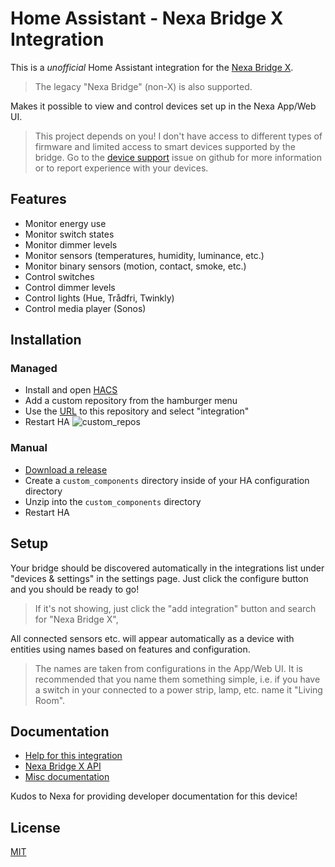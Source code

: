# Home Assistant - Nexa Bridge X Integration

This is a *unofficial* Home Assistant integration for the [Nexa Bridge X](https://nexa.se/nexa-bridge-x).

> The legacy "Nexa Bridge" (non-X) is also supported.

Makes it possible to view and control devices set up in the Nexa App/Web UI.

> This project depends on you! I don't have access to different types of firmware and limited access to smart
> devices supported by the bridge. Go to the [device support](https://github.com/andersevenrud/ha-nexa-bridge-x/issues/6)
> issue on github for more information or to report experience with your devices.

## Features

* Monitor energy use
* Monitor switch states
* Monitor dimmer levels
* Monitor sensors (temperatures, humidity, luminance, etc.)
* Monitor binary sensors (motion, contact, smoke, etc.)
* Control switches
* Control dimmer levels
* Control lights (Hue, Trådfri, Twinkly)
* Control media player (Sonos)

## Installation

### Managed

* Install and open [HACS](https://hacs.xyz/)
* Add a custom repository from the hamburger menu
* Use the [URL](https://github.com/andersevenrud/ha-nexa-bridge-x.git) to this repository and select "integration"
* Restart HA
![custom_repos](https://github.com/sonite/ha-nexa-bridge-x/assets/1986942/58793398-e105-47b9-8d6f-e6ff65c5e260)

### Manual

* [Download a release](https://github.com/andersevenrud/ha-nexa-bridge-x/releases)
* Create a `custom_components` directory inside of your HA configuration directory
* Unzip into the `custom_components` directory
* Restart HA

## Setup

Your bridge should be discovered automatically in the integrations list
under "devices & settings" in the settings page.
Just click the configure button and you should be ready to go!

> If it's not showing, just click the "add integration" button and search for
> "Nexa Bridge X",

All connected sensors etc. will appear automatically as a device with entities using
names based on features and configuration.

> The names are taken from configurations in the App/Web UI.
> It is recommended that you name them something simple, i.e. if you have a switch
> in your connected to a power strip, lamp, etc. name it "Living Room".

## Documentation

* [Help for this integration](https://github.com/andersevenrud/ha-nexa-bridge-x/blob/main/HELP.md)
* [Nexa Bridge X API](https://nexa.se/docs/)
* [Misc documentation](https://gist.github.com/andersevenrud/e4637c0cbde665f72f864032e540aa5d)

Kudos to Nexa for providing developer documentation for this device!

## License

[MIT](https://github.com/andersevenrud/ha-nexa-bridge-x/blob/main/LICENSE)
